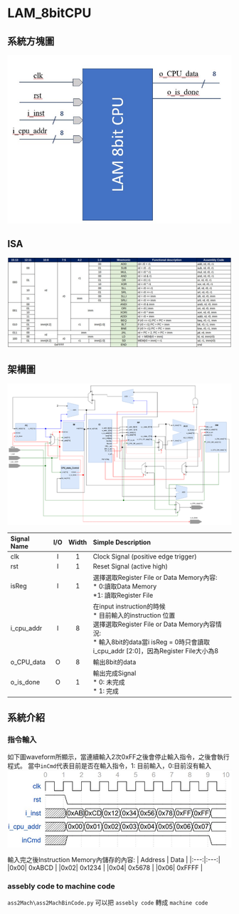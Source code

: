 # LAM_8bitCPU

## 系統方塊圖
![Block Diagram](img/BlockDiagram.jpg)

## ISA
![Block Diagram](img/ISA.JPG)
## 架構圖
![Block Diagram](img/8bitCPU.png)

|Signal Name | I/O | Width | Simple Description |
|:---|:---:|:---:|:---
| clk   | I | 1 | Clock Signal (positive edge trigger) |
| rst   | I | 1 | Reset Signal (active high) |
| isReg   | I | 1 | 選擇選取Register File or Data Memory內容:<br> * 0:讀取Data Memory <br> *1: 讀取Register File |
| i_cpu_addr| I | 8 |在input instruction的時候 <br> * 目前輸入的instruction 位置 <br>選擇選取Register File or Data Memory內容情況:<br> * 輸入8bit的data當i isReg = 0時只會讀取i_cpu_addr [2:0]，因為Register File大小為8|
| o_CPU_data  | O | 8 | 輸出8bit的data |
| o_is_done   | O | 1 |輸出完成Signal <br> * 0: 未完成 <br> * 1: 完成 |

## 系統介紹
### 指令輸入
如下圖waveform所顯示，當連續輸入2次0xFF之後會停止輸入指令，之後會執行程式。
當中`inCmd`代表目前是否在輸入指令，1: 目前輸入，0:目前沒有輸入
![](img/InputCommand.jpg)

輸入完之後Instruction Memory內儲存的內容:
| Address | Data |
|:---:|:---:|
|0x00| 0xABCD |
|0x02| 0x1234 |
|0x04| 0x5678 |
|0x06| 0xFFFF |
### assebly code to machine code
`ass2Mach\ass2MachBinCode.py` 可以把 `assebly code` 轉成 `machine code`